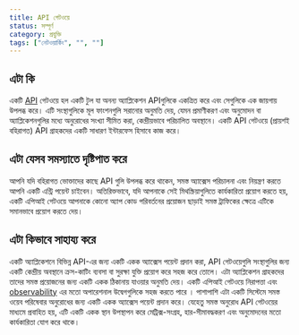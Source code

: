 ```yaml
---
title: API গেটওয়ে
status: সম্পূর্ণ
category: প্রযুক্তি
tags: ["নেটওয়ার্কিং", "", ""]
---
```


## এটা কি

একটি [API](/application-programming-interface/) গেটওয়ে হল একটি টুল যা
অনন্য অ্যাপ্লিকেশন APIগুলিকে একত্রিত করে এবং সেগুলিকে এক জায়গায় উপলব্ধ করে।
এটি সংস্থাগুলিকে মূল ফাংশনগুলি সরানোর অনুমতি দেয়,
যেমন প্রমাণীকরণ এবং অনুমোদন বা অ্যাপ্লিকেশনগুলির মধ্যে অনুরোধের সংখ্যা সীমিত করা,
কেন্দ্রীয়ভাবে পরিচালিত অবস্থানে।
একটি API গেটওয়ে (প্রায়শই বহিরাগত) API গ্রাহকদের একটি সাধারণ ইন্টারফেস হিসাবে কাজ করে।

## এটা যেসব সমস্যাতে দৃষ্টিপাত করে

আপনি যদি বহিরাগত ভোক্তাদের কাছে API গুলি উপলব্ধ করে থাকেন,
সমস্ত অ্যাক্সেস পরিচালনা এবং নিয়ন্ত্রণ করতে আপনি একটি এন্ট্রি পয়েন্ট চাইবেন।
অতিরিক্তভাবে, যদি আপনাকে সেই মিথস্ক্রিয়াগুলিতে কার্যকারিতা প্রয়োগ করতে হয়,
একটি এপিআই গেটওয়ে আপনাকে কোনো অ্যাপ কোড পরিবর্তনের প্রয়োজন ছাড়াই সমস্ত ট্রাফিকের ক্ষেত্রে এটিকে সমানভাবে প্রয়োগ করতে দেয়।

## এটা কিভাবে সাহায্য করে

একটি অ্যাপ্লিকেশনে বিভিন্ন API-এর জন্য একটি একক অ্যাক্সেস পয়েন্ট প্রদান করা,
API গেটওয়েগুলি সংস্থাগুলির জন্য একটি কেন্দ্রীয় অবস্থানে ক্রস-কাটিং ব্যবসা বা সুরক্ষা যুক্তি প্রয়োগ করে সহজ করে তোলে।
 এটা অ্যাপ্লিকেশন গ্রাহকদের তাদের সমস্ত প্রয়োজনের জন্য একটি একক ঠিকানায় যাওয়ার অনুমতি দেয়।
একটি এপিআই গেটওয়ে নিরাপত্তা এবং [observability](/observability/)  এর মতো অপারেশনাল উদ্বেগগুলিকে সহজ করতে পারে ।
পাশাপাশি এটা একটি সিস্টেমে সমস্ত ওয়েব পরিষেবার অনুরোধের জন্য একটি একক অ্যাক্সেস পয়েন্ট প্রদান করে।
যেহেতু সমস্ত অনুরোধ API গেটওয়ের মাধ্যমে প্রবাহিত হয়, এটি একটি একক স্থান উপস্থাপন করে
মেট্রিক্স-সংগ্রহ, হার-সীমাবদ্ধকরণ এবং অনুমোদনের মতো কার্যকারিতা যোগ করে থাকে।
